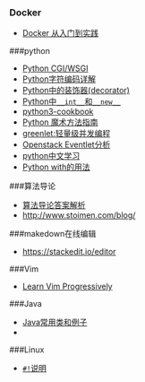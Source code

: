 ### Docker
* [Docker 从入门到实践](http://dockerpool.com/static/books/docker_practice/index.html)

###python
* [Python CGI/WSGI](http://webpython.codepoint.net/)
* [Python字符编码详解](http://www.cnblogs.com/huxi/articles/1897271.html)
* [Python中的装饰器(decorator)](http://www.cnblogs.com/Jerry-Chou/archive/2012/05/23/python-decorator-explain.html)
* [Python中`__int__`和`__new__`](http://www.zlovezl.cn/articles/__init__-and__new__-in-python/)
* [python3-cookbook](http://python3-cookbook.readthedocs.org/zh_CN/latest/index.html)
* [Python 魔术方法指南](http://pycoders-weekly-chinese.readthedocs.org/en/latest/issue6/a-guide-to-pythons-magic-methods.html)
* [greenlet:轻量级并发编程](http://gashero.yeax.com/?p=112)
* [Openstack Eventlet分析](http://www.choudan.net/2013/08/18/OpenStack-eventlet%E5%88%86%E6%9E%90(%E4%B8%80).html)
* [python中文学习](http://www.pythondoc.com/)
* [Python with的用法](https://www.ibm.com/developerworks/cn/opensource/os-cn-pythonwith/)

###算法导论
* [算法导论答案解析](http://clrs.skanev.com/)
* http://www.stoimen.com/blog/

###makedown在线编辑
* https://stackedit.io/editor

###Vim
* [Learn Vim Progressively](http://yannesposito.com/Scratch/en/blog/Learn-Vim-Progressively/)

###Java
* [Java常用类和例子](http://www.javased.com/?action=example-index)
* 

###Linux
* [`#!`说明](http://zh.wikipedia.org/wiki/Shebang) 
